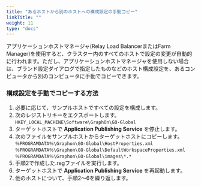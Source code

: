 ```yaml
---
title: "あるホストから別のホストへの構成設定の手動コピー"
linkTitle: ""
weight: 11
type: "docs"
---
```

アプリケーションホストマネージャ(Relay Load BalancerまたはFarm Manager)を使用すると、クラスター内のすべてのホストで設定の変更が自動的に行われます。ただし、アプリケーションホストマネージャを使用しない場合は、ブランド設定ダイアログで指定したものなどのホスト構成設定を、あるコンピュータから別のコンピュータに手動でコピーできます。

### 構成設定を手動でコピーする方法

1. 必要に応じて、サンプルホストですべての設定を構成します。
2. 次のレジストリキーをエクスポートします。`HKEY_LOCAL_MACHINE\Software\GraphOn\GO-Global`
3. ターゲットホストで **Application Publishing Service** を停止します。
4. 次のファイルをサンプルホストからターゲットホストにコピーします。<br>
	`％PROGRAMDATA％\Graphon\GO-Global\HostProperties.xml`<br>
 	`％PROGRAMDATA％\Graphon\GO-Global\DefaultWorkspaceProperties.xml`<br>
	`％PROGRAMDATA％\Graphon\GO-Global\images\*.*`<br>
5. 手順2で作成した.regファイルを実行します。
6. ターゲットホストで **Application Publishing Service** を再起動します。
7. 他のホストについて、手順2〜6を繰り返します。






